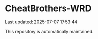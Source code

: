 # CheatBrothers-WRD

Last updated: 2025-07-07 17:53:44

This repository is automatically maintained.
